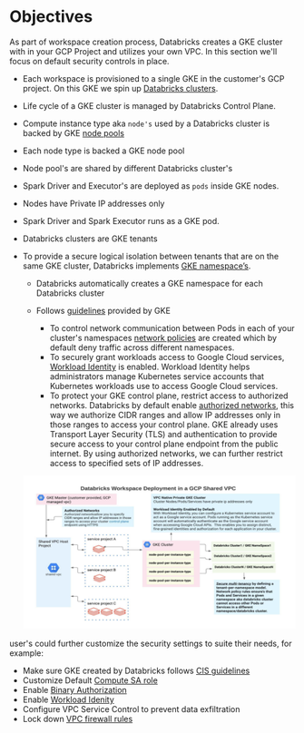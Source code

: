 # Objectives
As part of workspace creation process, Databricks creates a GKE cluster with in your GCP Project and utilizes your own VPC. In this section we'll focus on default security controls in place.


* Each workspace is provisioned to a single GKE in the customer's GCP project. On this GKE we spin up [Databricks clusters](https://docs.gcp.databricks.com/clusters/index.html).
* Life cycle of a GKE cluster is managed by Databricks Control Plane.
* Compute instance type aka `node's` used by a Databricks cluster is backed by GKE [node pools](https://cloud.google.com/kubernetes-engine/docs/concepts/node-pools)
* Each node type is backed a GKE node pool
* Node pool's are shared by different Databricks cluster's
* Spark Driver and Executor's are deployed as `pods` inside GKE nodes.
* Nodes have Private IP addresses only
* Spark Driver and Spark Executor runs as a GKE pod.
* Databricks clusters are GKE tenants
  
* To provide a secure logical isolation between tenants that are on the same GKE cluster, Databricks implements [GKE namespace’s](https://cloud.google.com/kubernetes-engine/docs/best-practices/enterprise-multitenancy#create-namespaces).

  * Databricks automatically creates a GKE namespace for each Databricks cluster

  * Follows [guidelines](https://cloud.google.com/kubernetes-engine/docs/best-practices/enterprise-multitenancy#network-policies) provided by GKE

    * To control network communication between Pods in each of your cluster's namespaces [network policies](https://cloud.google.com/kubernetes-engine/docs/best-practices/enterprise-multitenancy#network-policies) are created which by default deny traffic across different namespaces.
    * To securely grant workloads access to Google Cloud services, [Workload Identity](https://cloud.google.com/kubernetes-engine/docs/how-to/workload-identity) is enabled. Workload Identity helps administrators manage Kubernetes service accounts that Kubernetes workloads use to access Google Cloud services.
    * To protect your GKE control plane, restrict access to authorized networks. Databricks by default enable [authorized networks](https://cloud.google.com/kubernetes-engine/docs/how-to/authorized-networks), this way we authorize CIDR ranges and allow IP addresses only in those ranges to access your control plane. GKE already uses Transport Layer Security (TLS) and authentication to provide secure access to your control plane endpoint from the public internet. By using authorized networks, we can further restrict access to specified sets of IP addresses.
  
  ![default-cis-guidelines](./images/GCP-CIS-DefaultGuidelines.png)

user's could further customize the security settings to suite their needs, for example:

* Make sure GKE created by Databricks follows [CIS guidelines](./security/GKE-CIS-Guidelines.md)
* Customize Default [Compute SA role](./security/Customize-Default-ComputeSA-Role.md)
* Enable [Binary Authorization](./security/Enable-Binary-Authorization.md)
* Enable [Workload Idenity](./security/Workload-Identity.md)
* Configure VPC Service Control to prevent data exfiltration
* Lock down [VPC firewall rules](./security/LockDown-VPC-Firewall-Rules.md)
  